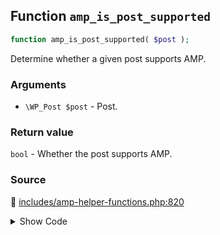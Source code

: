 ## Function `amp_is_post_supported`

```php
function amp_is_post_supported( $post );
```

Determine whether a given post supports AMP.

### Arguments

* `\WP_Post $post` - Post.

### Return value

`bool` - Whether the post supports AMP.

### Source

:link: [includes/amp-helper-functions.php:820](../../includes/amp-helper-functions.php#L820-L822)

<details>
<summary>Show Code</summary>

```php
function amp_is_post_supported( $post ) {
	return 0 === count( AMP_Post_Type_Support::get_support_errors( $post ) );
}
```

</details>
